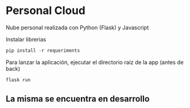 # Personal Cloud

Nube personal realizada con Python (Flask) y Javascript

Instalar librerias

```python
pip install -r requeriments
```
Para lanzar la aplicación, ejecutar el directorio raíz de la app (antes de back)

```python
flask run
```
## La misma se encuentra en desarrollo 

